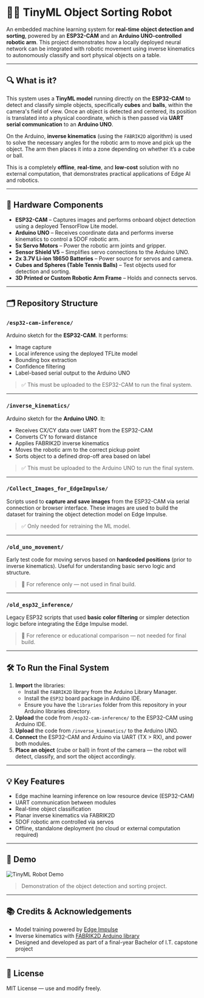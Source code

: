 # 🧠🤖 TinyML Object Sorting Robot

An embedded machine learning system for **real-time object detection and sorting**, powered by an **ESP32-CAM** and an **Arduino UNO-controlled robotic arm**. This project demonstrates how a locally deployed neural network can be integrated with robotic movement using inverse kinematics to autonomously classify and sort physical objects on a table.

---

## 🔍 What is it?

This system uses a **TinyML model** running directly on the **ESP32-CAM** to detect and classify simple objects, specifically **cubes** and **balls**, within the camera's field of view. Once an object is detected and centered, its position is translated into a physical coordinate, which is then passed via **UART serial communication** to an **Arduino UNO**.

On the Arduino, **inverse kinematics** (using the `FABRIK2D` algorithm) is used to solve the necessary angles for the robotic arm to move and pick up the object. The arm then places it into a zone depending on whether it’s a cube or ball.

This is a completely **offline**, **real-time**, and **low-cost** solution with no external computation, that demonstrates practical applications of Edge AI and robotics.

---

## 🧰 Hardware Components

- **ESP32-CAM** – Captures images and performs onboard object detection using a deployed TensorFlow Lite model.
- **Arduino UNO** – Receives coordinate data and performs inverse kinematics to control a 5DOF robotic arm.
- **5x Servo Motors** – Power the robotic arm joints and gripper.
- **Sensor Shield V5** – Simplifies servo connections to the Arduino UNO.
- **2x 3.7V Li-ion 18650 Batteries** – Power source for servos and camera.
- **Cubes and Spheres (Table Tennis Balls)** – Test objects used for detection and sorting.
- **3D Printed or Custom Robotic Arm Frame** – Holds and connects servos.

---

## 🗂️ Repository Structure

### `/esp32-cam-inference/`
Arduino sketch for the **ESP32-CAM**. It performs:
- Image capture
- Local inference using the deployed TFLite model
- Bounding box extraction
- Confidence filtering
- Label-based serial output to the Arduino UNO

> ✅ This must be uploaded to the ESP32-CAM to run the final system.

---

### `/inverse_kinematics/`
Arduino sketch for the **Arduino UNO**. It:
- Receives CX/CY data over UART from the ESP32-CAM
- Converts CY to forward distance
- Applies FABRIK2D inverse kinematics
- Moves the robotic arm to the correct pickup point
- Sorts object to a defined drop-off area based on label

> ✅ This must be uploaded to the Arduino UNO to run the final system.

---

### `/Collect_Images_for_EdgeImpulse/`
Scripts used to **capture and save images** from the ESP32-CAM via serial connection or browser interface. These images are used to build the dataset for training the object detection model on Edge Impulse.

> ✅ Only needed for retraining the ML model.

---

### `/old_uno_movement/`
Early test code for moving servos based on **hardcoded positions** (prior to inverse kinematics). Useful for understanding basic servo logic and structure.

> 🧪 For reference only — not used in final build.

---

### `/old_esp32_inference/`
Legacy ESP32 scripts that used **basic color filtering** or simpler detection logic before integrating the Edge Impulse model.

> 🧪 For reference or educational comparison — not needed for final build.

---

## 🛠️ To Run the Final System

1. **Import** the libraries:
   - Install the `FABRIK2D` library from the Arduino Library Manager.
   - Install the `ESP32` board package in Arduino IDE.
   - Ensure you have the `libraries` folder from this repository in your Arduino libraries directory.
2. **Upload** the code from `/esp32-cam-inference/` to the ESP32-CAM using Arduino IDE.
3. **Upload** the code from `/inverse_kinematics/` to the Arduino UNO.
4. **Connect** the ESP32-CAM and Arduino via UART (TX > RX), and power both modules.
5. **Place an object** (cube or ball) in front of the camera — the robot will detect, classify, and sort the object accordingly.

---

## 💡 Key Features

- Edge machine learning inference on low resource device (ESP32-CAM)
- UART communication between modules
- Real-time object classification
- Planar inverse kinematics via FABRIK2D
- 5DOF robotic arm controlled via servos
- Offline, standalone deployment (no cloud or external computation required)

---

## 📸 Demo

![TinyML Robot Demo](https://github.com/JacksoonHayes/public/blob/main/demonstration/PRJ703_robot.gif)

> Demonstration of the object detection and sorting project.


---

## 📚 Credits & Acknowledgements

- Model training powered by [Edge Impulse](https://www.edgeimpulse.com/)
- Inverse kinematics with [FABRIK2D Arduino library](https://github.com/hungtruong/FABRIK2D)
- Designed and developed as part of a final-year Bachelor of I.T. capstone project

---

## 📄 License

MIT License — use and modify freely.

